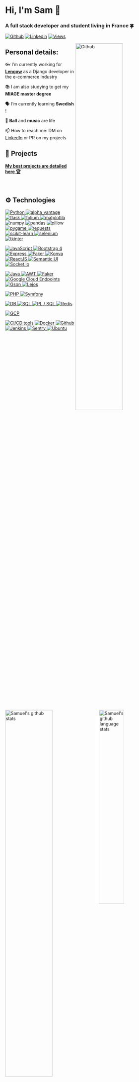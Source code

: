 <!-- This readme was created by Samuel RIGAUD - https://github.com/s-rigaud -->

# Hi, I'm Sam 👋

### A full stack developer and student living in France 🍀

[![Github](https://img.shields.io/badge/-Github-000?style=flat&logo=Github&logoColor=white)](https://github.com/s-rigaud)
[![Linkedin](https://img.shields.io/badge/-LinkedIn-blue?style=flat&logo=Linkedin&logoColor=white)](https://www.linkedin.com/in/samuel-rigaud/)
[![Views](https://views.whatilearened.today/views/github/s-rigaud/readme.svg)](https://github.com/s-rigaud)

<img
  width="55%"
  align="right"
  alt="Github"
  src="https://raw.githubusercontent.com/onimur/.github/master/.resources/git-header.svg"
/>

## Personal details:

👓 I’m currently working for **[Lengow](https://www.lengow.com/en)** as a Django developer in the e-commerce industry

📚 I am also studying to get my **MIAGE master degree**

🗣️ I’m currently learning **Swedish** !

🏐 **Ball** and **music** are life

📫 How to reach me: DM on [LinkedIn](https://www.linkedin.com/in/samuel-rigaud/) or PR on my projects

## 🚀 Projects

#### [My best projects are detailed here 🏆](https://github.com/s-rigaud/s-rigaud/blob/main/PROJECTS.MD)

<div>
  <a href="https://coderstats.net/github/#s-rigaud">
    <img
      width="55%"
      align="left"
      alt="Samuel's github stats"
      src="https://github-readme-stats.vercel.app/api?username=s-rigaud&show_icons=true&hide_border=true&theme=vision-friendly-dark"
    />
    <img
      width="40%"
      align="right"
      alt="Samuel's github language stats"
      src="https://github-readme-stats.vercel.app/api/top-langs/?username=s-rigaud&hide=html&hide_border=true&layout=compact&theme=vision-friendly-dark"
    />
  </a>
</div>

⠀  

## ⚙️ Technologies

<p>
    <a href="https://www.youtube.com/watch?v=x7X9w_GIm1s" target="_blank">
        <img alt="Python" src="https://img.shields.io/static/v1?label=%F0%9F%90%8D&message=Python&color=1C658C">
    </a>
    <a href="https://pypi.org/project/alpha-vantage/" target="_blank">
        <img alt="alpha_vantage" src="https://img.shields.io/static/v1?label=%20&message=alpha_vantage&color=1C658C">
    </a>
    <a href="https://pypi.org/project/flask/" target="_blank">
        <img alt="flask" src="https://img.shields.io/static/v1?label=%20&message=flask&color=1C658C">
    </a>
    <a href="https://pypi.org/project/folium/" target="_blank">
        <img alt="folium" src="https://img.shields.io/static/v1?label=%20&message=folium&color=1C658C">
    </a>
    <a href="https://pypi.org/project/matplotlib/" target="_blank">
        <img alt="matplotlib" src="https://img.shields.io/static/v1?label=%20&message=matplotlib&color=1C658C">
    </a>
    <a href="https://pypi.org/project/numpy/" target="_blank">
        <img alt="numpy" src="https://img.shields.io/static/v1?label=%20&message=numpy&color=1C658C">
    </a>
    <a href="https://pypi.org/project/pandas/" target="_blank">
        <img alt="pandas" src="https://img.shields.io/static/v1?label=%20&message=pandas&color=1C658C">
    </a>
    <a href="https://pypi.org/project/pillow/" target="_blank">
        <img alt="pillow" src="https://img.shields.io/static/v1?label=%20&message=pillow&color=1C658C">
    </a>
    <a href="https://pypi.org/project/pygame/" target="_blank">
        <img alt="pygame" src="https://img.shields.io/static/v1?label=%20&message=pygame&color=1C658C">
    </a>
    <a href="https://pypi.org/project/requests/" target="_blank">
        <img alt="requests" src="https://img.shields.io/static/v1?label=%20&message=requests&color=1C658C">
    </a>
    <a href="https://pypi.org/project/scikit-learn/" target="_blank">
        <img alt="scikit-learn" src="https://img.shields.io/static/v1?label=%20&message=scikit-learn&color=1C658C">
    </a>
    <a href="https://pypi.org/project/selenium/" target="_blank">
        <img alt="selenium" src="https://img.shields.io/static/v1?label=%20&message=selenium&color=1C658C">
    </a>
    <a href="https://pypi.org/project/tkinter/" target="_blank">
        <img alt="tkinter" src="https://img.shields.io/static/v1?label=%20&message=tkinter&color=1C658C">
    </a>
</p>

<p>
    <a href="https://www.youtube.com/watch?v=DHjqpvDnNGE" target="_blank">
        <img alt="JavaScript"
            src="https://img.shields.io/static/v1?label=%E2%80%8E&message=JavaScript&color=FFE162&logo=JavaScript">
    </a>
    <a href="https://getbootstrap.com/docs/4.0/getting-started/introduction/" target="_blank">
        <img alt="Bootstrap 4" src="https://img.shields.io/static/v1?label=%20&message=Bootstrap%204&color=FFE162">
    </a>
    <a href="https://www.npmjs.com/package/express" target="_blank">
        <img alt="Express" src="https://img.shields.io/static/v1?label=%20&message=Express&color=FFE162">
    </a>
    <a href="https://www.npmjs.com/package/faker" target="_blank">
        <img alt="Faker" src="https://img.shields.io/static/v1?label=%20&message=Faker&color=FFE162">
    </a>
    <a href="https://www.npmjs.com/package/konva" target="_blank">
        <img alt="Konva" src="https://img.shields.io/static/v1?label=%20&message=Konva&color=FFE162">
    </a>
    <a href="https://reactjs.org/" target="_blank">
        <img alt="ReactJS" src="https://img.shields.io/static/v1?label=%20&message=ReactJS&color=FFE162">
    </a>
    <a href="https://react.semantic-ui.com/" target="_blank">
        <img alt="Semantic UI" src="https://img.shields.io/static/v1?label=%20&message=Semantic%20UI&color=FFE162">
    </a>
    <a href="https://www.npmjs.com/package/socket.io" target="_blank">
        <img alt="Socket.io" src="https://img.shields.io/static/v1?label=%20&message=Socket.io&color=FFE162">
    </a>
</p>

<p>
    <a href="https://www.youtube.com/watch?v=l9AzO1FMgM8" target="_blank">
        <img alt="Java" src="https://img.shields.io/static/v1?label=%E2%98%95&message=Java&color=brown">
    </a>
    <a href="https://docs.oracle.com/javase/8/docs/api/java/awt/package-frame.html" target="_blank">
        <img alt="AWT" src="https://img.shields.io/static/v1?label=%20&message=AWT&color=brown">
    </a>
    <a href="https://github.com/DiUS/java-faker" target="_blank">
        <img alt="Faker" src="https://img.shields.io/static/v1?label=%20&message=Faker&color=brown">
    </a>
    <a href="https://cloud.google.com/endpoints/docs/frameworks/java/about-cloud-endpoints-frameworks" target="_blank">
        <img alt="Google Cloud Endpoints"
            src="https://img.shields.io/static/v1?label=%20&message=Google%20Cloud%20Endpoints&color=brown">
    </a>
    <a href="https://github.com/google/gson" target="_blank">
        <img alt="Gson" src="https://img.shields.io/static/v1?label=%20&message=Gson&color=brown">
    </a>
    <a href="https://lejos.sourceforge.io/" target="_blank">
        <img alt="Lejos" src="https://img.shields.io/static/v1?label=%20&message=Lejos&color=brown">
    </a>
</p>

<p>
    <a href="https://www.youtube.com/watch?v=a7_WFUlFS94" target="_blank">
        <img alt="PHP" src="https://img.shields.io/static/v1?label=%F0%9F%90%98&message=PHP&color=purple">
    </a>
    <a href="https://symfony.com/" target="_blank">
        <img alt="Symfony" src="https://img.shields.io/static/v1?label=%20&message=Symfony&color=purple">
    </a>
</p>

<p>
    <a href="https://www.youtube.com/watch?v=zsjvFFKOm3c" target="_blank">
        <img alt="DB" src="https://img.shields.io/static/v1?label=%F0%9F%92%BE&message=DB&color=red">
    </a>
    <a href="https://www.youtube.com/watch?v=zsjvFFKOm3c" target="_blank">
        <img alt="SQL" src="https://img.shields.io/static/v1?label=%20&message=SQL&color=red">
    </a>
    <a href="https://www.youtube.com/watch?v=zsjvFFKOm3c" target="_blank">
        <img alt="PL / SQL" src="https://img.shields.io/static/v1?label=%20&message=PL%20/%20SQL&color=red">
    </a>
    <a href="https://www.youtube.com/watch?v=G1rOthIU-uo" target="_blank">
        <img alt="Redis" src="https://img.shields.io/static/v1?label=%20&message=Redis&color=red">
    </a>
</p>

<p>
    <a href="https://cloud.google.com/" target="_blank">
        <img alt="GCP"
            src="https://img.shields.io/static/v1?label=%E2%80%8E&message=GCP&color=white&logo=Google%20Cloud&logoColor=white">
    </a>
</p>

<p>
    <a href="https://en.wikipedia.org/wiki/CI/CD" target="_blank">
        <img alt="CI/CD tools"
            src="https://img.shields.io/static/v1?label=%E2%80%8E&message=CI/CD&color=603601&logo=awesome-lists&logoColor=603601">
    </a>
    <a href="https://www.youtube.com/watch?v=Gjnup-PuquQ" target="_blank">
        <img alt="Docker" src="https://img.shields.io/static/v1?label=%20&message=Docker&color=603601">
    </a>
    <a href="https://github.com/s-rigaud" target="_blank">
        <img alt="Github" src="https://img.shields.io/static/v1?label=%20&message=Github&color=603601">
    </a>
    <a href="https://www.youtube.com/watch?v=F8IWxFjLhLs" target="_blank">
        <img alt="Jenkins" src="https://img.shields.io/static/v1?label=%20&message=Jenkins&color=603601">
    </a>
    <a href="https://sentry.io/welcome/" target="_blank">
        <img alt="Sentry" src="https://img.shields.io/static/v1?label=%20&message=Sentry&color=603601">
    </a>
    <a href="https://ubuntu.com/" target="_blank">
        <img alt="Ubuntu" src="https://img.shields.io/static/v1?label=%20&message=Ubuntu&color=603601">
    </a>
</p>